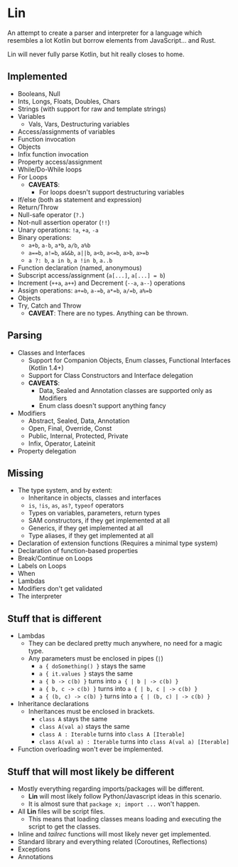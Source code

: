 # Lin

An attempt to create a parser and interpreter for a language which resembles a lot Kotlin but borrow elements from JavaScript... and Rust.

Lin will never fully parse Kotlin, but hit really closes to home.

## Implemented

- Booleans, Null
- Ints, Longs, Floats, Doubles, Chars
- Strings (with support for raw and template strings)
- Variables
    - Vals, Vars, Destructuring variables
- Access/assignments of variables
- Function invocation
- Objects
- Infix function invocation
- Property access/assignment
- While/Do-While loops
- For Loops
    - **CAVEATS**:
        - For loops doesn't support destructuring variables
- If/else (both as statement and expression)
- Return/Throw
- Null-safe operator (`?.`)
- Not-null assertion operator (`!!`)
- Unary operations: `!a`, `+a`, `-a`
- Binary operations:
    - `a+b`, `a-b`, `a*b`, `a/b`, `a%b`
    - `a==b`, `a!=b`, `a&&b`, `a||b`, `a<b`, `a<=b`, `a>b`, `a>=b`
    - `a ?: b`, `a in b`, `a !in b`, `a..b`
- Function declaration (named, anonymous)
- Subscript access/assignment (`a[...]`, `a[...] = b`)
- Increment (`++a`, `a++`) and Decrement (`--a`, `a--`) operations
- Assign operations: `a+=b`, `a-=b`, `a*=b`, `a/=b`, `a%=b`
- Objects
- Try, Catch and Throw
    - **CAVEAT**: There are no types. Anything can be thrown.

## Parsing

- Classes and Interfaces
    - Support for Companion Objects, Enum classes, Functional Interfaces (Kotlin 1.4+)
    - Support for Class Constructors and Interface delegation
    - **CAVEATS**:
        - Data, Sealed and Annotation classes are supported only as Modifiers
        - Enum class doesn't support anything fancy
- Modifiers 
    - Abstract, Sealed, Data, Annotation
    - Open, Final, Override, Const
    - Public, Internal, Protected, Private
    - Infix, Operator, Lateinit
- Property delegation

## Missing

- The type system, and by extent:
    - Inheritance in objects, classes and interfaces
    - `is`, `!is`, `as`, `as?`, `typeof` operators
    - Types on variables, parameters, return types
    - SAM constructors, if they get implemented at all
    - Generics, if they get implemented at all
    - Type aliases, if they get implemented at all
- Declaration of extension functions (Requires a minimal type system)
- Declaration of function-based properties
- Break/Continue on Loops
- Labels on Loops
- When
- Lambdas
- Modifiers don't get validated
- The interpreter

## Stuff that is different
- Lambdas
    - They can be declared pretty much anywhere, no need for a magic type.
    - Any parameters must be enclosed in pipes (`|`)
        - `a { doSomething() }` stays the same
        - `a { it.values }` stays the same
        - `a { b -> c(b) }` turns into `a { | b | -> c(b) }`
        - `a { b, c -> c(b) }` turns into `a { | b, c | -> c(b) }`
        - `a { (b, c) -> c(b) }` turns into `a { | (b, c) | -> c(b) }`
- Inheritance declarations
    - Inheritances must be enclosed in brackets.
        - `class A` stays the same
        - `class A(val a)` stays the same
        - `class A : Iterable` turns into `class A [Iterable]`
        - `class A(val a) : Iterable` turns into `class A(val a) [Iterable]`
- Function overloading won't ever be implemented.

## Stuff that will most likely be different

- Mostly everything regarding imports/packages will be different.
    - **Lin** will most likely follow Python/Javascript ideas in this scenario.
    - It is almost sure that `package x; import ...` won't happen.
- All **Lin** files will be script files.
    - This means that loading classes means loading and executing the script to get the classes.
- Inline and _tailrec_ functions will most likely never get implemented.
- Standard library and everything related (Coroutines, Reflections)
- Exceptions
- Annotations